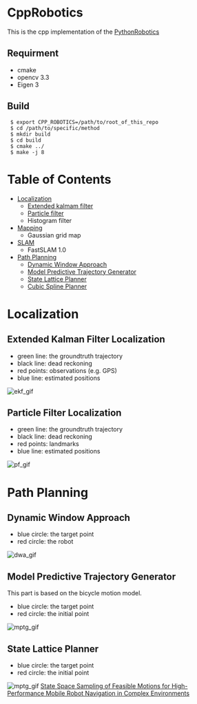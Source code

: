 # CppRobotics

This is the cpp implementation of the [PythonRobotics](https://github.com/AtsushiSakai/PythonRobotics)

## Requirment
- cmake
- opencv 3.3
- Eigen 3

## Build
     $ export CPP_ROBOTICS=/path/to/root_of_this_repo
     $ cd /path/to/specific/method
     $ mkdir build
     $ cd build
     $ cmake ../
     $ make -j 8


# Table of Contents
* [Localization](#localization)
    * [Extended kalmam filter](#extended-kalman-filter-localization)
    * [Particle filter](#particle-filter-localization)
    * Histogram filter
* [Mapping](#mapping)
    * Gaussian grid map
* [SLAM](#SLAM)
    * FastSLAM 1.0
* [Path Planning](#path-planning)
    * [Dynamic Window Approach](#dynamic-window-approach)
    * [Model Predictive Trajectory Generator](#model-predictive-trajectory-generator)
    * [State Lattice Planner](#state-lattice-planner)
    * [Cubic Spline Planner](#cubic-spline-planner)

# Localization
## Extended Kalman Filter Localization
* green line: the groundtruth trajectory
* black line: dead reckoning
* red points: observations (e.g. GPS)
* blue line: estimated positions

![ekf_gif](./Localization/extended_kalman_filter/ekf.gif)

## Particle Filter Localization
* green line: the groundtruth trajectory
* black line: dead reckoning
* red points: landmarks
* blue line: estimated positions

![pf_gif](./Localization/particle_filter/pf.gif)

# Path Planning
## Dynamic Window Approach
* blue circle: the target point
* red circle: the robot

![dwa_gif](./PathPlanning/dynamic_window_approach/dwa.gif)

## Model Predictive Trajectory Generator
This part is based on the bicycle motion model.
* blue circle: the target point
* red circle: the initial point

![mptg_gif](./PathPlanning/model_predictive_trajectory_generator/mptg.gif)

## State Lattice Planner
* blue circle: the target point
* red circle: the initial point

![mptg_gif](./PathPlanning/state_lattice_planner/slp.gif)
[State Space Sampling of Feasible Motions for High-Performance Mobile Robot Navigation in Complex Environments](https://www.ri.cmu.edu/pub_files/pub4/howard_thomas_2008_1/howard_thomas_2008_1.pdf)
